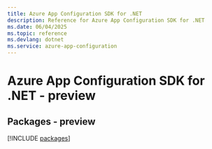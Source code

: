 ```yaml
---
title: Azure App Configuration SDK for .NET
description: Reference for Azure App Configuration SDK for .NET
ms.date: 06/04/2025
ms.topic: reference
ms.devlang: dotnet
ms.service: azure-app-configuration
---
```

# Azure App Configuration SDK for .NET - preview
## Packages - preview
[!INCLUDE [packages](app-configuration-index.md)]